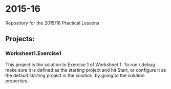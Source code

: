 # 2015-16
Repository for the 2015/16 Practical Lessons


## Projects:

### Worksheet1.Exercise1

This project is the solution to Exercise 1 of Worksheet 1. To run / debug make sure it is defined as the starting project and hit Start, or configure it as the default starting project in the solution, by going to the solution properties.